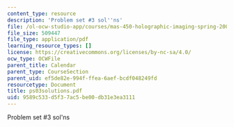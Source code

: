 ```yaml
---
content_type: resource
description: 'Problem set #3 sol''ns'
file: /ol-ocw-studio-app/courses/mas-450-holographic-imaging-spring-2003/9589c533d5f37ac5be00db31e3ea3111_ps03solutions.pdf
file_size: 509447
file_type: application/pdf
learning_resource_types: []
license: https://creativecommons.org/licenses/by-nc-sa/4.0/
ocw_type: OCWFile
parent_title: Calendar
parent_type: CourseSection
parent_uid: ef5de82e-994f-ffea-6aef-bcdf048249fd
resourcetype: Document
title: ps03solutions.pdf
uid: 9589c533-d5f3-7ac5-be00-db31e3ea3111
---
```

Problem set #3 sol'ns